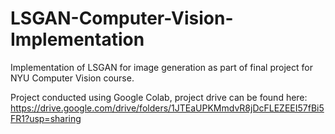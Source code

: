 # LSGAN-Computer-Vision-Implementation
Implementation of LSGAN for image generation as part of final project for NYU Computer Vision course.

Project conducted using Google Colab, project drive can be found here: https://drive.google.com/drive/folders/1JTEaUPKMmdvR8jDcFLEZEEI57fBi5FR1?usp=sharing
